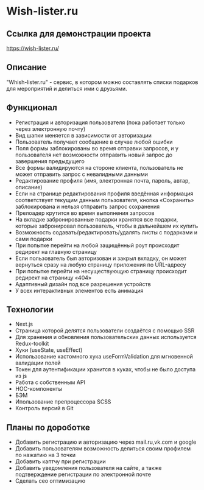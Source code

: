 # Wish-lister.ru  

## Ссылка для демонстрации проекта

https://wish-lister.ru/

## Описание

"Whish-lister.ru" - cервис, в котором можно составлять списки подарков для мероприятий и делиться ими с друзьями.

## Функционал
- Регистрация и авторизация пользователя (пока работает только через электронную почту)
- Вид шапки меняется в зависимости от авторизации
- Пользователь получает сообщение в случае любой ошибки
- Поля формы заблокированы во время отправки запросов, и у пользователя нет возможности отправить новый запрос до завершения предыдущего
- Все формы валидируются на стороне клиента, пользователь не может отправить запрос с невалидными данными
- Редактирование профиля (имя, электронная почта, пароль, автар, описание)
- Если на странице редактирования профиля введённая информация соответствует текущим данным пользователя, кнопка «Сохранить» заблокирована и нельзя отправить запрос сохранения
- Прелоадер крутится во время выполнения запросов
- На вкладке забронированные подарки хранятся все подарки, которые забронировал пользователь, чтобы в дальнейшем их купить
- Возможность содавать/редактировать/удалять листы с подарками и сами подарки
- При попытке перейти на любой защищённый роут происходит редирект на главную страницу
- Если пользователь был авторизован и закрыл вкладку, он может вернуться сразу на любую страницу приложения по URL-адресу
- При попытке перейти на несуществующую страницу происходит редирект на страницу «404»
- Адаптивный дизайн под все разрешения устройств
- У всех интерактивных элементов есть анимация

## Технологии

- Next.js
- Страница которой делятся пользователи создаётся с помощью SSR 
- Для хранения и обновления пользовательских данных используется Redux-toolkit
- Хуки (useState, useEffect)
- Использование кастомного хука useFormValidation для мгновенной валидации полей
- Токен для аутентификации хранится в куках, чтобы не было доступа из js
- Работа с собственным API
- HOC-компоненты
- БЭМ
- Ипользование препроцессора SCSS
- Контроль версий в Git

## Планы по дороботке
- Добавить регистрацию и авторизацию через mail.ru,vk.com и google
- Добавить пользователям возможность делиться своим профилем по нажатию на 3 точки
- Добавить каптчу при регистрации
- Добавить уведомления пользователя на сайте, а также подтверждение регистрации по электронной почте
- Сделать сео оптимизацию
